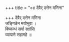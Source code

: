 +++
title = "०४ देवैर् दत्तेन मणिना"

+++
देवैर् दत्तेन मणिना  
जङ्गिडेन मयोभुवा ।  
विष्कन्धं सर्वा रक्षांसि  
व्यायामे सहामहे ॥